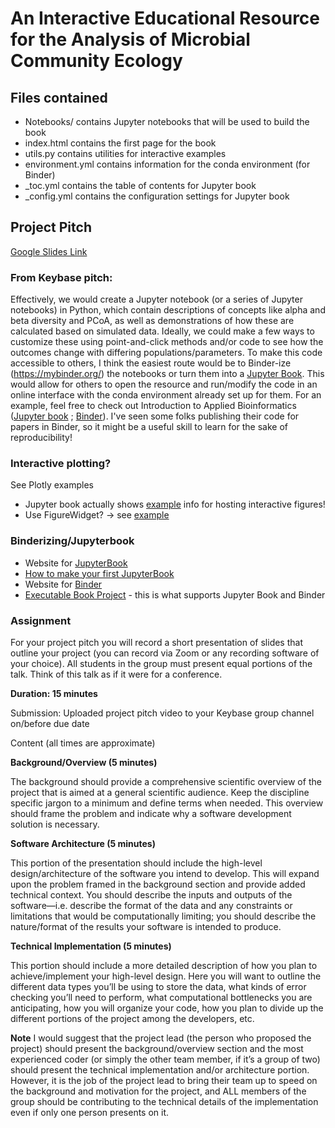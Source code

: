 # An Interactive Educational Resource for the Analysis of Microbial Community Ecology

## Files contained
- Notebooks/ contains Jupyter notebooks that will be used to build the book
- index.html contains the first page for the book
- utils.py contains utilities for interactive examples
- environment.yml contains information for the conda environment (for Binder)
- _toc.yml contains the table of contents for Jupyter book
- _config.yml contains the configuration settings for Jupyter book


## Project Pitch

[Google Slides Link](https://docs.google.com/presentation/d/1sRPDgFCIUhIjcCYBGer84pVo_-rfNCY0zqiiBznzKnU/edit#slide=id.p)

### From Keybase pitch:

Effectively, we would create a Jupyter notebook (or a series of Jupyter notebooks) in Python, 
which contain descriptions of concepts like alpha and beta diversity and PCoA, 
as well as demonstrations of how these are calculated based on simulated data. 
Ideally, we could make a few ways to customize these using point-and-click methods and/or code to see how the outcomes change with differing populations/parameters. 
To make this code accessible to others, I think the easiest route would be to Binder-ize (https://mybinder.org/) the notebooks or 
turn them into a [Jupyter Book](https://jupyterbook.org/intro.html). 
This would allow for others to open the resource and run/modify the code in an online interface with the conda environment already set up for them. 
For an example, feel free to check out Introduction to Applied Bioinformatics ([Jupyter book](https://readiab.org/introduction.html) ; 
[Binder](https://mybinder.org/v2/gh/applied-bioinformatics/iab2/main?urlpath=tree/book/introduction.md)). 
I've seen some folks publishing their code for papers in Binder, so it might be a useful skill to learn for the sake of reproducibility! 

### Interactive plotting?

See Plotly examples
- Jupyter book actually shows [example](https://jupyterbook.org/interactive/interactive.html) info for hosting interactive figures!
- Use FigureWidget? -> see [example](https://plotly.com/python/figurewidget-app/)

### Binderizing/Jupyterbook
- Website for [JupyterBook](https://jupyterbook.org/intro.html)
- [How to make your first JupyterBook](https://jupyterbook.org/start/overview.html)
- Website for [Binder](https://mybinder.org/)
- [Executable Book Project](https://executablebooks.org/en/latest/) - this is what supports Jupyter Book and Binder


### Assignment

For your project pitch you will record a short presentation of slides that outline your project (you can record via Zoom or any recording software of your choice). All students in the group must present equal portions of the talk. Think of this talk as if it were for a conference.

**Duration: 15 minutes**

Submission: Uploaded project pitch video to your Keybase group channel on/before due date

Content (all times are approximate)

**Background/Overview (5 minutes)**

The background should provide a comprehensive scientific overview of the project that is aimed at a general scientific audience. Keep the discipline specific jargon to a minimum and define terms when needed. This overview should frame the problem and indicate why a software development solution is necessary.

**Software Architecture (5 minutes)**

This portion of the presentation should include the high-level design/architecture of the software you intend to develop. This will expand upon the problem framed in the background section and provide added technical context. You should describe the inputs and outputs of the software—i.e. describe the format of the data and any constraints or limitations that would be computationally limiting; you should describe the nature/format of the results your software is intended to produce.

**Technical Implementation (5 minutes)**

This portion should include a more detailed description of how you plan to achieve/implement your high-level design. Here you will want to outline the different data types you’ll be using to store the data, what kinds of error checking you’ll need to perform, what computational bottlenecks you are anticipating, how you will organize your code, how you plan to divide up the different portions of the project among the developers, etc.

**Note**
I would suggest that the project lead (the person who proposed the project) should present the background/overview section and the most experienced coder (or simply the other team member, if it’s a group of two) should present the technical implementation and/or architecture portion. However, it is the job of the project lead to bring their team up to speed on the background and motivation for the project, and ALL members of the group should be contributing to the technical details of the implementation even if only one person presents on it.
